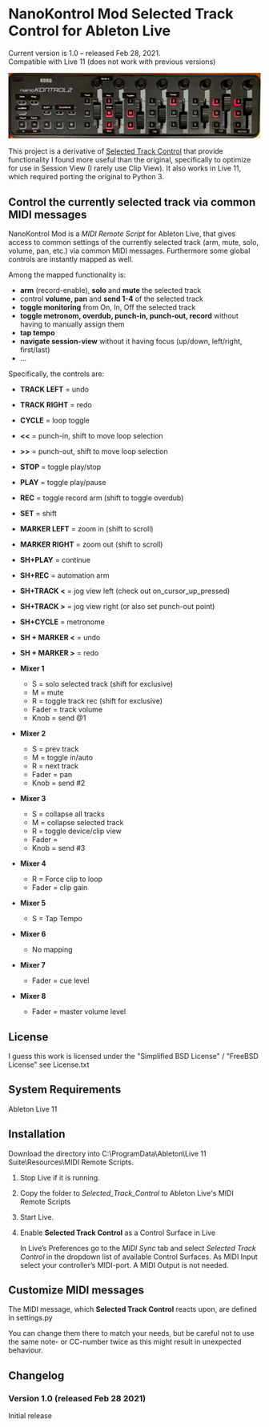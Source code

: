 NanoKontrol Mod Selected Track Control for Ableton Live
=======================================

Current version is 1.0 – released Feb 28, 2021.  
Compatible with Live 11 (does not work with previous versions)

![alt text](https://github.com/gratzel/NanoKontrol_SelectedTrack/blob/main/nanokontrol%20picture.jpg?raw=true)

This project is a derivative of [Selected Track Control](http://stc.wiffbi.com/) that provide functionality I found more useful than the original, specifically to optimize for use in Session View (I rarely use Clip View).  It also works in Live 11, which required porting the original to Python 3.

Control the currently selected track via common MIDI messages
-------------------------------------------------------------

NanoKontrol Mod is a *MIDI Remote Script* for Ableton Live, that gives access to common settings of the currently selected track (arm, mute, solo, volume, pan, etc.) via common MIDI messages. Furthermore some global controls are instantly mapped as well.

Among the mapped functionality is:

*	**arm** (record-enable), **solo** and **mute** the selected track
*	control **volume, pan** and **send 1-4** of the selected track
*	**toggle monitoring** from On, In, Off the selected track
*	**toggle metronom, overdub, punch-in, punch-out, record** without having to manually assign them
*	**tap tempo**
*	**navigate session-view** without it having focus (up/down, left/right, first/last)
*	…

Specifically, the controls are:
*	**TRACK LEFT** = undo
*	**TRACK RIGHT** = redo
*	**CYCLE** = loop toggle 
*	**<<** = punch-in, shift to move loop selection
*	**\>\>** = punch-out, shift to move loop selection
*	**STOP** = toggle play/stop
*	**PLAY** = toggle play/pause
*	**REC** = toggle record arm (shift to toggle overdub)
*	**SET** = shift
*	**MARKER LEFT** = zoom in (shift to scroll)
*	**MARKER RIGHT** = zoom out (shift to scroll)

*	**SH+PLAY** = continue
*	**SH+REC** = automation arm
*	**SH+TRACK <** = jog view left (check out on_cursor_up_pressed)
*	**SH+TRACK \>** = jog view right (or also set punch-out point)
*	**SH+CYCLE** = metronome
*	**SH + MARKER <** = undo
*	**SH + MARKER >** = redo

*	**Mixer 1**
    *	S = solo selected track (shift for exclusive)
    *	M = mute
    *	R = toggle track rec (shift for exclusive)
    *	Fader = track volume
    *	Knob = send @1

*	**Mixer 2**
    *	S = prev track
    *	M = toggle in/auto
    *	R = next track
    *	Fader = pan
    *	Knob = send #2

*	**Mixer 3**
    *	S = collapse all tracks
    *	M = collapse selected track 
    *	R = toggle device/clip view
    *	Fader = 
    *	Knob = send #3

*	**Mixer 4**
    *	R = Force clip to loop
    *	Fader = clip gain

*	**Mixer 5**
    *	S = Tap Tempo

*	**Mixer 6**
    *	No mapping

*	**Mixer 7**
    *	Fader = cue level

*	**Mixer 8**
    *	Fader = master volume level



License
-------------------
I guess this work is licensed under the "Simplified BSD License" / "FreeBSD License"
see License.txt


System Requirements
-------------------
Ableton Live 11




Installation
------------

Download the directory into C:\ProgramData\Ableton\Live 11 Suite\Resources\MIDI Remote Scripts.

1.	Stop Live if it is running.
2.	Copy the folder to *Selected_Track_Control* to Ableton Live's MIDI Remote Scripts
3.	Start Live.
4.	Enable **Selected Track Control** as a Control Surface in Live

	In Live’s Preferences go to the *MIDI Sync* tab and select *Selected Track Control* in the dropdown list of available Control Surfaces. As MIDI Input select your controller’s MIDI-port. A MIDI Output is not needed.
	



Customize MIDI messages
-----------------------

The MIDI message, which **Selected Track Control** reacts upon, are defined in settings.py

You can change them there to match your needs, but be careful not to use the same note- or CC-number twice as this might result in unexpected behaviour.



Changelog
---------

### Version 1.0 (released Feb 28 2021) ###

Initial release




